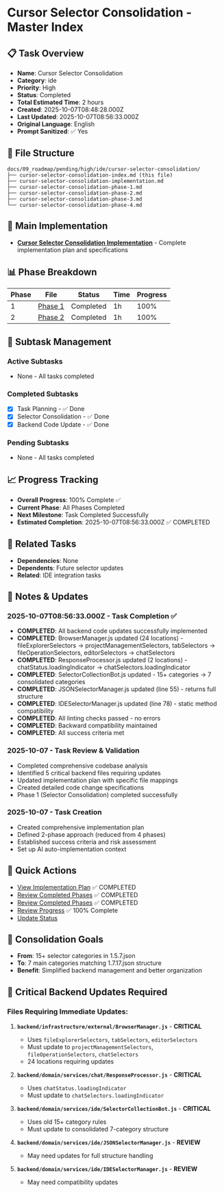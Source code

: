 # Cursor Selector Consolidation - Master Index

## 📋 Task Overview
- **Name**: Cursor Selector Consolidation
- **Category**: ide
- **Priority**: High
- **Status**: Completed
- **Total Estimated Time**: 2 hours
- **Created**: 2025-10-07T08:48:28.000Z
- **Last Updated**: 2025-10-07T08:56:33.000Z
- **Original Language**: English
- **Prompt Sanitized**: ✅ Yes

## 📁 File Structure
```
docs/09_roadmap/pending/high/ide/cursor-selector-consolidation/
├── cursor-selector-consolidation-index.md (this file)
├── cursor-selector-consolidation-implementation.md
├── cursor-selector-consolidation-phase-1.md
├── cursor-selector-consolidation-phase-2.md
├── cursor-selector-consolidation-phase-3.md
└── cursor-selector-consolidation-phase-4.md
```

## 🎯 Main Implementation
- **[Cursor Selector Consolidation Implementation](./cursor-selector-consolidation-implementation.md)** - Complete implementation plan and specifications

## 📊 Phase Breakdown
| Phase | File | Status | Time | Progress |
|-------|------|--------|------|----------|
| 1 | [Phase 1](./cursor-selector-consolidation-phase-1.md) | Completed | 1h | 100% |
| 2 | [Phase 2](./cursor-selector-consolidation-phase-2.md) | Completed | 1h | 100% |

## 🔄 Subtask Management
### Active Subtasks
- None - All tasks completed

### Completed Subtasks
- [x] Task Planning - ✅ Done
- [x] Selector Consolidation - ✅ Done
- [x] Backend Code Update - ✅ Done

### Pending Subtasks
- None - All tasks completed

## 📈 Progress Tracking
- **Overall Progress**: 100% Complete ✅
- **Current Phase**: All Phases Completed
- **Next Milestone**: Task Completed Successfully
- **Estimated Completion**: 2025-10-07T08:56:33.000Z ✅ COMPLETED

## 🔗 Related Tasks
- **Dependencies**: None
- **Dependents**: Future selector updates
- **Related**: IDE integration tasks

## 📝 Notes & Updates
### 2025-10-07T08:56:33.000Z - Task Completion ✅
- **COMPLETED**: All backend code updates successfully implemented
- **COMPLETED**: BrowserManager.js updated (24 locations) - fileExplorerSelectors → projectManagementSelectors, tabSelectors → fileOperationSelectors, editorSelectors → chatSelectors
- **COMPLETED**: ResponseProcessor.js updated (2 locations) - chatStatus.loadingIndicator → chatSelectors.loadingIndicator
- **COMPLETED**: SelectorCollectionBot.js updated - 15+ categories → 7 consolidated categories
- **COMPLETED**: JSONSelectorManager.js updated (line 55) - returns full structure
- **COMPLETED**: IDESelectorManager.js updated (line 78) - static method compatibility
- **COMPLETED**: All linting checks passed - no errors
- **COMPLETED**: Backward compatibility maintained
- **COMPLETED**: All success criteria met

### 2025-10-07 - Task Review & Validation
- Completed comprehensive codebase analysis
- Identified 5 critical backend files requiring updates
- Updated implementation plan with specific file mappings
- Created detailed code change specifications
- Phase 1 (Selector Consolidation) completed successfully

### 2025-10-07 - Task Creation
- Created comprehensive implementation plan
- Defined 2-phase approach (reduced from 4 phases)
- Established success criteria and risk assessment
- Set up AI auto-implementation context

## 🚀 Quick Actions
- [View Implementation Plan](./cursor-selector-consolidation-implementation.md) ✅ COMPLETED
- [Review Completed Phases](./cursor-selector-consolidation-phase-1.md) ✅ COMPLETED
- [Review Completed Phases](./cursor-selector-consolidation-phase-2.md) ✅ COMPLETED
- [Review Progress](#progress-tracking) ✅ 100% Complete
- [Update Status](#notes--updates)

## 🎯 Consolidation Goals
- **From**: 15+ selector categories in 1.5.7.json
- **To**: 7 main categories matching 1.7.17.json structure
- **Benefit**: Simplified backend management and better organization

## 🚨 Critical Backend Updates Required

### Files Requiring Immediate Updates:
1. **`backend/infrastructure/external/BrowserManager.js`** - **CRITICAL**
   - Uses `fileExplorerSelectors`, `tabSelectors`, `editorSelectors`
   - Must update to `projectManagementSelectors`, `fileOperationSelectors`, `chatSelectors`
   - 24 locations requiring updates

2. **`backend/domain/services/chat/ResponseProcessor.js`** - **CRITICAL**
   - Uses `chatStatus.loadingIndicator`
   - Must update to `chatSelectors.loadingIndicator`

3. **`backend/domain/services/ide/SelectorCollectionBot.js`** - **CRITICAL**
   - Uses old 15+ category rules
   - Must update to consolidated 7-category structure

4. **`backend/domain/services/ide/JSONSelectorManager.js`** - **REVIEW**
   - May need updates for full structure handling

5. **`backend/domain/services/ide/IDESelectorManager.js`** - **REVIEW**
   - May need compatibility updates
